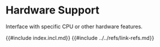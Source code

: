 # Hardware Support

Interface with specific CPU or other hardware features.

{{#include index.incl.md}}
{{#include ../../refs/link-refs.md}}
